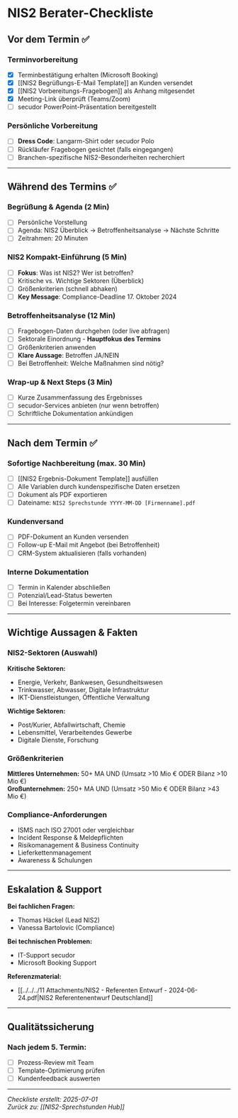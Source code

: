 # NIS2 Berater-Checkliste

## Vor dem Termin ✅

### Terminvorbereitung
- [x] Terminbestätigung erhalten (Microsoft Booking)
- [x] [[NIS2 Begrüßungs-E-Mail Template]] an Kunden versendet
- [x] [[NIS2 Vorbereitungs-Fragebogen]] als Anhang mitgesendet
- [x] Meeting-Link überprüft (Teams/Zoom)
- [ ] secudor PowerPoint-Präsentation bereitgestellt

### Persönliche Vorbereitung
- [ ] **Dress Code**: Langarm-Shirt oder secudor Polo
- [ ] Rückläufer Fragebogen gesichtet (falls eingegangen)
- [ ] Branchen-spezifische NIS2-Besonderheiten recherchiert

---

## Während des Termins ✅

### Begrüßung & Agenda (2 Min)
- [ ] Persönliche Vorstellung
- [ ] Agenda: NIS2 Überblick → Betroffenheitsanalyse → Nächste Schritte
- [ ] Zeitrahmen: 20 Minuten

### NIS2 Kompakt-Einführung (5 Min)
- [ ] **Fokus**: Was ist NIS2? Wer ist betroffen?
- [ ] Kritische vs. Wichtige Sektoren (Überblick)
- [ ] Größenkriterien (schnell abhaken)
- [ ] **Key Message**: Compliance-Deadline 17. Oktober 2024

### Betroffenheitsanalyse (12 Min)
- [ ] Fragebogen-Daten durchgehen (oder live abfragen)
- [ ] Sektorale Einordnung - **Hauptfokus des Termins**
- [ ] Größenkriterien anwenden
- [ ] **Klare Aussage**: Betroffen JA/NEIN
- [ ] Bei Betroffenheit: Welche Maßnahmen sind nötig?

### Wrap-up & Next Steps (3 Min)
- [ ] Kurze Zusammenfassung des Ergebnisses
- [ ] secudor-Services anbieten (nur wenn betroffen)
- [ ] Schriftliche Dokumentation ankündigen

---

## Nach dem Termin ✅

### Sofortige Nachbereitung (max. 30 Min)
- [ ] [[NIS2 Ergebnis-Dokument Template]] ausfüllen
- [ ] Alle Variablen durch kundenspezifische Daten ersetzen
- [ ] Dokument als PDF exportieren
- [ ] Dateiname: `NIS2 Sprechstunde YYYY-MM-DD [Firmenname].pdf`

### Kundenversand
- [ ] PDF-Dokument an Kunden versenden
- [ ] Follow-up E-Mail mit Angebot (bei Betroffenheit)
- [ ] CRM-System aktualisieren (falls vorhanden)

### Interne Dokumentation
- [ ] Termin in Kalender abschließen
- [ ] Potenzial/Lead-Status bewerten
- [ ] Bei Interesse: Folgetermin vereinbaren

---

## Wichtige Aussagen & Fakten

### NIS2-Sektoren (Auswahl)
**Kritische Sektoren:**
- Energie, Verkehr, Bankwesen, Gesundheitswesen
- Trinkwasser, Abwasser, Digitale Infrastruktur
- IKT-Dienstleistungen, Öffentliche Verwaltung

**Wichtige Sektoren:**
- Post/Kurier, Abfallwirtschaft, Chemie
- Lebensmittel, Verarbeitendes Gewerbe
- Digitale Dienste, Forschung

### Größenkriterien
**Mittleres Unternehmen:** 50+ MA UND (Umsatz >10 Mio € ODER Bilanz >10 Mio €)  
**Großunternehmen:** 250+ MA UND (Umsatz >50 Mio € ODER Bilanz >43 Mio €)

### Compliance-Anforderungen
- ISMS nach ISO 27001 oder vergleichbar
- Incident Response & Meldepflichten
- Risikomanagement & Business Continuity
- Lieferkettenmanagement
- Awareness & Schulungen

---

## Eskalation & Support

**Bei fachlichen Fragen:**
- Thomas Häckel (Lead NIS2)
- Vanessa Bartolovic (Compliance)

**Bei technischen Problemen:**
- IT-Support secudor
- Microsoft Booking Support

**Referenzmaterial:**
- [[../../../11 Attachments/NIS2 - Referenten Entwurf - 2024-06-24.pdf|NIS2 Referentenentwurf Deutschland]]

---

## Qualitätssicherung

### Nach jedem 5. Termin:
- [ ] Prozess-Review mit Team
- [ ] Template-Optimierung prüfen
- [ ] Kundenfeedback auswerten

---

*Checkliste erstellt: 2025-07-01*  
*Zurück zu: [[NIS2-Sprechstunden Hub]]*